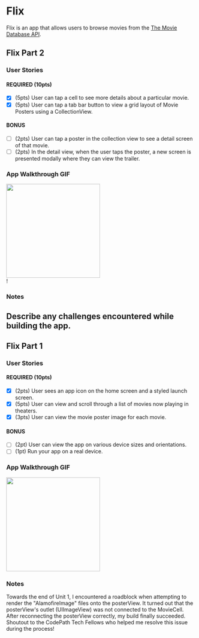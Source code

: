 # Flix

Flix is an app that allows users to browse movies from the [The Movie Database API](http://docs.themoviedb.apiary.io/#).

## Flix Part 2

### User Stories

#### REQUIRED (10pts)
- [x] (5pts) User can tap a cell to see more details about a particular movie.
- [x] (5pts) User can tap a tab bar button to view a grid layout of Movie Posters using a CollectionView.

#### BONUS
- [ ] (2pts) User can tap a poster in the collection view to see a detail screen of that movie.
- [ ] (2pts) In the detail view, when the user taps the poster, a new screen is presented modally where they can view the trailer.

### App Walkthrough GIF

<img src="https://user-images.githubusercontent.com/58148243/133022956-8d76b5e6-297a-41ec-bac1-b1dae7d3f516.gif" width=250><br>!

### Notes
Describe any challenges encountered while building the app.
---

## Flix Part 1

### User Stories

#### REQUIRED (10pts)
- [x] (2pts) User sees an app icon on the home screen and a styled launch screen.
- [x] (5pts) User can view and scroll through a list of movies now playing in theaters.
- [x] (3pts) User can view the movie poster image for each movie.

#### BONUS
- [ ] (2pt) User can view the app on various device sizes and orientations.
- [ ] (1pt) Run your app on a real device.

### App Walkthrough GIF
<img src="https://user-images.githubusercontent.com/58148243/132628690-0e1393dc-97c2-4df7-a556-a3734cc989e5.gif" width=250> <br>

### Notes
Towards the end of Unit 1, I encountered a roadblock when attempting to render the "AlamofireImage" files onto the posterView. It turned out that the posterView's outlet (UIImageView) was not connected to the MovieCell. After reconnecting the posterView correctly, my build finally succeeded. Shoutout to the CodePath Tech Fellows who helped me resolve this issue during the process!
